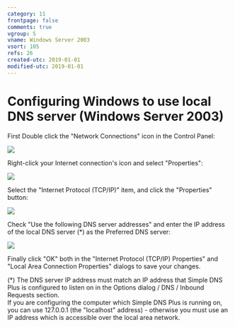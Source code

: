 ```yaml
---
category: 11
frontpage: false
comments: true
vgroup: 5
vname: Windows Server 2003
vsort: 105
refs: 26
created-utc: 2019-01-01
modified-utc: 2019-01-01
---
```

# Configuring Windows to use local DNS server (Windows Server 2003)

First Double click the "Network Connections" icon in the Control Panel:

![](img/24/1.png)

Right-click your Internet connection's icon and select "Properties":

![](img/24/2.png)

Select the "Internet Protocol (TCP/IP)" item, and click the "Properties" button:

![](img/24/3.png)

Check "Use the following DNS server addresses" and enter the IP address of the local DNS server (*) as the Preferred DNS server:

![](img/24/4.png)

Finally click "OK" both in the "Internet Protocol (TCP/IP) Properties" and "Local Area Connection Properties" dialogs to save your changes.

(*) The DNS server IP address must match an IP address that Simple DNS Plus is configured to listen on in the Options dialog / DNS / Inbound Requests section.  
If you are configuring the computer which Simple DNS Plus is running on, you can use 127.0.0.1 (the "localhost" address) - otherwise you must use an IP address which is accessible over the local area network.

